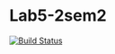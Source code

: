 # Lab5-2sem2
[![Build Status](https://travis-ci.org/vas-vas777/Laboratory-work-5-sem2.svg?branch=master)](https://travis-ci.org/vas-vas777/Laboratory-work-5-sem2)
